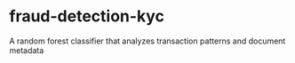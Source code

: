 # fraud-detection-kyc
A random forest classifier that analyzes transaction patterns and document metadata
